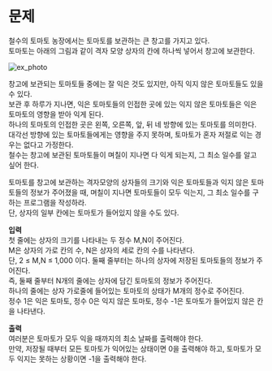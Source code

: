 # 문제   
철수의 토마토 농장에서는 토마토를 보관하는 큰 창고를 가지고 있다.   
토마토는 아래의 그림과 같이 격자 모양 상자의 칸에 하나씩 넣어서 창고에 보관한다.   

![ex_photo](https://www.acmicpc.net/upload/images/tmt.png)

창고에 보관되는 토마토들 중에는 잘 익은 것도 있지만, 아직 익지 않은 토마토들도 있을 수 있다.   
보관 후 하루가 지나면, 익은 토마토들의 인접한 곳에 있는 익지 않은 토마토들은 익은 토마토의 영향을 받아 익게 된다.   
하나의 토마토의 인접한 곳은 왼쪽, 오른쪽, 앞, 뒤 네 방향에 있는 토마토를 의미한다.   
대각선 방향에 있는 토마토들에게는 영향을 주지 못하며, 토마토가 혼자 저절로 익는 경우는 없다고 가정한다.   
철수는 창고에 보관된 토마토들이 며칠이 지나면 다 익게 되는지, 그 최소 일수를 알고 싶어 한다.   

토마토를 창고에 보관하는 격자모양의 상자들의 크기와 익은 토마토들과 익지 않은 토마토들의 정보가 주어졌을 때, 며칠이 지나면 토마토들이 모두 익는지, 그 최소 일수를 구하는 프로그램을 작성하라.   
단, 상자의 일부 칸에는 토마토가 들어있지 않을 수도 있다.   

**입력**   
첫 줄에는 상자의 크기를 나타내는 두 정수 M,N이 주어진다.   
M은 상자의 가로 칸의 수, N은 상자의 세로 칸의 수를 나타낸다.   
단, 2 ≤ M,N ≤ 1,000 이다. 둘째 줄부터는 하나의 상자에 저장된 토마토들의 정보가 주어진다.   
즉, 둘째 줄부터 N개의 줄에는 상자에 담긴 토마토의 정보가 주어진다.   
하나의 줄에는 상자 가로줄에 들어있는 토마토의 상태가 M개의 정수로 주어진다.   
정수 1은 익은 토마토, 정수 0은 익지 않은 토마토, 정수 -1은 토마토가 들어있지 않은 칸을 나타낸다.   

**출력**   
여러분은 토마토가 모두 익을 때까지의 최소 날짜를 출력해야 한다.   
만약, 저장될 때부터 모든 토마토가 익어있는 상태이면 0을 출력해야 하고, 토마토가 모두 익지는 못하는 상황이면 -1을 출력해야 한다.   
